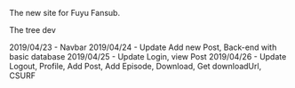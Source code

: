 The new site for Fuyu Fansub.

The tree dev

2019/04/23 - Navbar
2019/04/24 - Update Add new Post, Back-end with basic database
2019/04/25 - Update Login, view Post
2019/04/26 - Update Logout, Profile, Add Post, Add Episode, Download, Get downloadUrl, CSURF